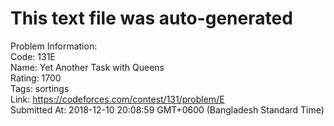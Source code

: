 # This text file was auto-generated  
  
Problem Information:  
Code: 131E  
Name: Yet Another Task with Queens  
Rating: 1700  
Tags: sortings  
Link: https://codeforces.com/contest/131/problem/E  
Submitted At: 2018-12-10 20:08:59 GMT+0600 (Bangladesh Standard Time)  
